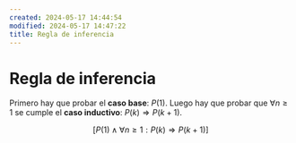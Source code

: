 ```yaml
---
created: 2024-05-17 14:44:54
modified: 2024-05-17 14:47:22
title: Regla de inferencia
---
```


# Regla de inferencia

Primero hay que probar el **caso base**: $P(1)$. Luego hay que probar que $\forall n \geq 1$ se cumple el **caso inductivo**: $P(k) \Rightarrow P(k + 1)$.

$$
[P(1) \land \forall n \geq 1: P(k) \Rightarrow P(k + 1)]
$$
